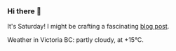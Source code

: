 ### Hi there :wave:

It's Saturday! I might be crafting a fascinating [blog post](https://benjaminwuethrich.dev).

Weather in Victoria BC: partly cloudy, at +15°C.
